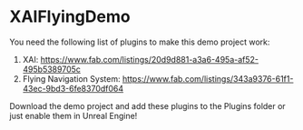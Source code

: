 # XAIFlyingDemo
 
You need the following list of plugins to make this demo project work:

1) XAI: https://www.fab.com/listings/20d9d881-a3a6-495a-af52-495b5389705c
2) Flying Navigation System: https://www.fab.com/listings/343a9376-61f1-43ec-9bd3-6fe8370df064

Download the demo project and add these plugins to the Plugins folder or just enable them in Unreal Engine!
